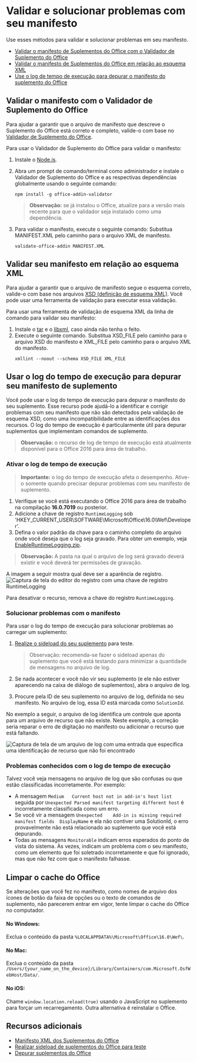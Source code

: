# <a name="validate-and-troubleshoot-issues-with-your-manifest"></a>Validar e solucionar problemas com seu manifesto

Use esses métodos para validar e solucionar problemas em seu manifesto. 

- [Validar o manifesto de Suplementos do Office com o Validador de Suplemento do Office](validate-the-office-add-ins-manifest-against-validator)   
- [Validar o manifesto de Suplementos do Office em relação ao esquema XML](validate-the-office-add-ins-manifest-against-the-xml-schema)
- [Use o log de tempo de execução para depurar o manifesto do suplemento do Office](use-runtime-logging-to-debug-the-manifest-for-your-office-add-in)

## <a name="validate-your-manifest-with-the-office-add-in-validator"></a>Validar o manifesto com o Validador de Suplemento do Office
Para ajudar a garantir que o arquivo de manifesto que descreve o Suplemento do Office está correto e completo, valide-o com base no [Validador de Suplemento do Office](https://github.com/OfficeDev/office-addin-validator).

Para usar o Validador de Suplemento do Office para validar o manifesto:

1. Instale o [Node.js](https://nodejs.org/download/). 
2. Abra um prompt de comando/terminal como administrador e instale o Validador de Suplemento do Office e as respectivas dependências globalmente usando o seguinte comando:

    ```
    npm install -g office-addin-validator
    ```
    
    > **Observação:** se já instalou o Office, atualize para a versão mais recente para que o validador seja instalado como uma dependência.

3. Para validar o manifesto, execute o seguinte comando: Substitua MANIFEST.XML pelo caminho para o arquivo XML de manifesto.

    ```
    validate-office-addin MANIFEST.XML
    ```


## <a name="validate-your-manifest-against-the-xml-schema"></a>Validar seu manifesto em relação ao esquema XML

Para ajudar a garantir que o arquivo de manifesto segue o esquema correto, valide-o com base nos arquivos [XSD (definição de esquema XML)](https://github.com/OfficeDev/office-js-docs/tree/master/docs/overview/schemas). Você pode usar uma ferramenta de validação para executar essa validação. 

Para usar uma ferramenta de validação de esquema XML da linha de comando para validar seu manifesto:

1.  Instale o [tar](https://www.gnu.org/software/tar/) e o [libxml](http://xmlsoft.org/FAQ.html), caso ainda não tenha o feito. 
2.  Execute o seguinte comando. Substitua XSD_FILE pelo caminho para o arquivo XSD do manifesto e XML_FILE pelo caminho para o arquivo XML do manifesto.
    ```
    xmllint --noout --schema XSD_FILE XML_FILE
    ```

## <a name="use-runtime-logging-to-debug-your-add-in-manifest"></a>Usar o log do tempo de execução para depurar seu manifesto de suplemento

Você pode usar o log do tempo de execução para depurar o manifesto do seu suplemento. Esse recurso pode ajudá-lo a identificar e corrigir problemas com seu manifesto que não são detectados pela validação de esquema XSD, como uma incompatibilidade entre as identificações dos recursos. O log do tempo de execução é particularmente útil para depurar suplementos que implementam comandos de suplemento.  

>**Observação:** o recurso de log de tempo de execução está atualmente disponível para o Office 2016 para área de trabalho.

### <a name="turn-on-runtime-logging"></a>Ativar o log de tempo de execução

>**Importante:** o log do tempo de execução afeta o desempenho. Ative-o somente quando precisar depurar problemas com seu manifesto de suplemento.

1. Verifique se você está executando o Office 2016 para área de trabalho na compilação **16.0.7019** ou posterior. 
2. Adicione a chave de registro `RuntimeLogging` sob 'HKEY_CURRENT_USER\SOFTWARE\Microsoft\Office\16.0\Wef\Developer\'. 
3. Defina o valor padrão da chave para o caminho completo do arquivo onde você deseja que o log seja gravado. Para obter um exemplo, veja [EnableRuntimeLogging.zip](https://github.com/OfficeDev/Office-Add-in-Commands-Samples/raw/master/Tools/RuntimeLogging/EnableRuntimeLogging.zip). 

 > **Observação:** A pasta na qual o arquivo de log será gravado deverá existir e você deverá ter permissões de gravação. 
 
A imagem a seguir mostra qual deve ser a aparência de registro. ![Captura de tela do editor do registro com uma chave de registro RuntimeLogging](http://i.imgur.com/Sa9TyI6.png)

Para desativar o recurso, remova a chave do registro `RuntimeLogging`. 

### <a name="troubleshoot-issues-with-your-manifest"></a>Solucionar problemas com o manifesto

Para usar o log do tempo de execução para solucionar problemas ao carregar um suplemento:
 
1. [Realize o sideload do seu suplemento](sideload-office-add-ins-for-testing.md) para teste. 

    >Observação: recomenda-se fazer o sideload apenas do suplemento que você está testando para minimizar a quantidade de mensagens no arquivo de log.
2. Se nada acontecer e você não vir seu suplemento (e ele não estiver aparecendo na caixa de diálogo de suplementos), abra o arquivo de log.
3. Procure pela ID de seu suplemento no arquivo de log, definida no seu manifesto. No arquivo de log, essa ID está marcada como `SolutionId`. 

No exemplo a seguir, o arquivo de log identifica um controle que aponta para um arquivo de recurso que não existe. Neste exemplo, a correção seria reparar o erro de digitação no manifesto ou adicionar o recurso que está faltando.

![Captura de tela de um arquivo de log com uma entrada que especifica uma identificação de recurso que não foi encontrado](http://i.imgur.com/f8bouLA.png) 

### <a name="known-issues-with-runtime-logging"></a>Problemas conhecidos com o log de tempo de execução

Talvez você veja mensagens no arquivo de log que são confusas ou que estão classificadas incorretamente. Por exemplo:

- A mensagem `Medium   Current host not in add-in's host list` seguida por `Unexpected Parsed manifest targeting different host` é incorretamente classificada como um erro.
- Se você vir a mensagem `Unexpected    Add-in is missing required manifest fields  DisplayName` e ela não contiver uma SolutionId, o erro provavelmente não está relacionado ao suplemento que você está depurando. 
- Todas as mensagens `Monitorable` indicam erros esperados do ponto de vista do sistema. Às vezes, indicam um problema com o seu manifesto, como um elemento que foi soletrado incorretamente e que foi ignorado, mas que não fez com que o manifesto falhasse. 

## <a name="clear-the-office-cache"></a>Limpar o cache do Office

Se alterações que você fez no manifesto, como nomes de arquivo dos ícones de botão da faixa de opções ou o texto de comandos de suplemento, não parecerem entrar em vigor, tente limpar o cache do Office no computador. 

#### <a name="for-windows"></a>No Windows:
Exclua o conteúdo da pasta `%LOCALAPPDATA%\Microsoft\Office\16.0\Wef\`.

#### <a name="for-mac"></a>No Mac:
Exclua o conteúdo da pasta `/Users/{your_name_on_the_device}/Library/Containers/com.Microsoft.OsfWebHost/Data/`.

#### <a name="for-ios"></a>No iOS:
Chame `window.location.reload(true)` usando o JavaScript no suplemento para forçar um recarregamento. Outra alternativa é reinstalar o Office.

## <a name="additional-resources"></a>Recursos adicionais

- [Manifesto XML dos Suplementos do Office](../overview/add-in-manifests.md)
- [Realizar sideload de suplementos do Office para teste](sideload-office-add-ins-for-testing.md)
- [Depurar suplementos do Office](debug-add-ins-using-f12-developer-tools-on-windows-10.md)